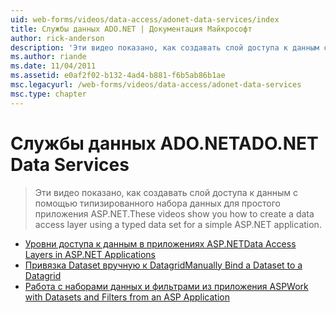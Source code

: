 ```yaml
---
uid: web-forms/videos/data-access/adonet-data-services/index
title: Службы данных ADO.NET | Документация Майкрософт
author: rick-anderson
description: 'Эти видео показано, как создавать слой доступа к данным с помощью типизированного набора данных для простого приложения ASP.NET.'
ms.author: riande
ms.date: 11/04/2011
ms.assetid: e0af2f02-b132-4ad4-b881-f6b5ab86b1ae
msc.legacyurl: /web-forms/videos/data-access/adonet-data-services
msc.type: chapter
---
```

<a name="adonet-data-services"></a><span data-ttu-id="f2901-103">Службы данных ADO.NET</span><span class="sxs-lookup"><span data-stu-id="f2901-103">ADO.NET Data Services</span></span>
====================
> <span data-ttu-id="f2901-104">Эти видео показано, как создавать слой доступа к данным с помощью типизированного набора данных для простого приложения ASP.NET.</span><span class="sxs-lookup"><span data-stu-id="f2901-104">These videos show you how to create a data access layer using a typed data set for a simple ASP.NET application.</span></span>


- [<span data-ttu-id="f2901-105">Уровни доступа к данным в приложениях ASP.NET</span><span class="sxs-lookup"><span data-stu-id="f2901-105">Data Access Layers in ASP.NET Applications</span></span>](data-access-layers-in-aspnet-applications.md)
- [<span data-ttu-id="f2901-106">Привязка Dataset вручную к Datagrid</span><span class="sxs-lookup"><span data-stu-id="f2901-106">Manually Bind a Dataset to a Datagrid</span></span>](how-to-manually-bind-a-dataset-to-a-datagrid.md)
- [<span data-ttu-id="f2901-107">Работа с наборами данных и фильтрами из приложения ASP</span><span class="sxs-lookup"><span data-stu-id="f2901-107">Work with Datasets and Filters from an ASP Application</span></span>](how-to-work-with-datasets-and-filters-from-an-asp-application.md)
